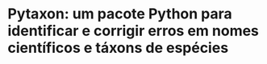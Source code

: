 # Pytaxon: um pacote Python para identificar e corrigir erros em nomes científicos e táxons de espécies
